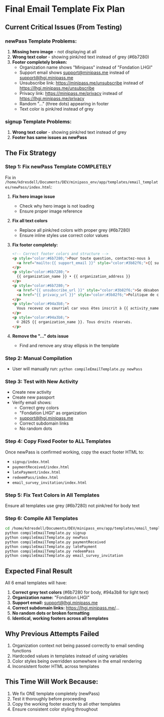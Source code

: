 # Final Email Template Fix Plan

## Current Critical Issues (From Testing)

### newPass Template Problems:
1. **Missing hero image** - not displaying at all
2. **Wrong text color** - showing pink/red text instead of grey (#6b7280)
3. **Footer completely broken:**
   - Organization name shows "Minipass" instead of "Fondation LHGI"
   - Support email shows support@minipass.me instead of support@lhgi.minipass.me
   - Unsubscribe link: https://minipass.me/unsubscribe instead of https://lhgi.minipass.me/unsubscribe
   - Privacy link: https://minipass.me/privacy instead of https://lhgi.minipass.me/privacy
   - Random "..." (three dots) appearing in footer
   - Text color is pink/red instead of grey

### signup Template Problems:
1. **Wrong text color** - showing pink/red text instead of grey
2. **Footer has same issues as newPass**

## The Fix Strategy

### Step 1: Fix newPass Template COMPLETELY
Fix in `/home/kdresdell/Documents/DEV/minipass_env/app/templates/email_templates/newPass/index.html`:

1. **Fix hero image issue**
   - Check why hero image is not loading
   - Ensure proper image reference

2. **Fix all text colors**
   - Replace all pink/red colors with proper grey (#6b7280)
   - Ensure inline styles use correct color values

3. **Fix footer completely:**
   ```html
   <!-- Correct footer colors and structure -->
   <p style="color:#6b7280;">Pour toute question, contactez-nous à 
     <a href="mailto:{{ support_email }}" style="color:#3b82f6;">{{ support_email }}</a>
   </p>
   <p style="color:#6b7280;">
     {{ organization_name }} • {{ organization_address }}
   </p>
   <p style="color:#6b7280;">
     <a href="{{ unsubscribe_url }}" style="color:#3b82f6;">Se désabonner</a> | 
     <a href="{{ privacy_url }}" style="color:#3b82f6;">Politique de confidentialité</a>
   </p>
   <p style="color:#94a3b8;">
     Vous recevez ce courriel car vous êtes inscrit à {{ activity_name }}
   </p>
   <p style="color:#94a3b8;">
     © 2025 {{ organization_name }}. Tous droits réservés.
   </p>
   ```

4. **Remove the "..." dots issue**
   - Find and remove any stray ellipsis in the template

### Step 2: Manual Compilation
- User will manually run: `python compileEmailTemplate.py newPass`

### Step 3: Test with New Activity
- Create new activity
- Create new passport
- Verify email shows:
  - Correct grey colors
  - "Fondation LHGI" as organization
  - support@lhgi.minipass.me
  - Correct subdomain links
  - No random dots

### Step 4: Copy Fixed Footer to ALL Templates
Once newPass is confirmed working, copy the exact footer HTML to:
- `signup/index.html`
- `paymentReceived/index.html`
- `latePayment/index.html`
- `redeemPass/index.html`
- `email_survey_invitation/index.html`

### Step 5: Fix Text Colors in All Templates
Ensure all templates use grey (#6b7280) not pink/red for body text

### Step 6: Compile All Templates
```bash
cd /home/kdresdell/Documents/DEV/minipass_env/app/templates/email_templates
python compileEmailTemplate.py signup
python compileEmailTemplate.py newPass
python compileEmailTemplate.py paymentReceived
python compileEmailTemplate.py latePayment
python compileEmailTemplate.py redeemPass
python compileEmailTemplate.py email_survey_invitation
```

## Expected Final Result
All 6 email templates will have:
1. **Correct grey text colors** (#6b7280 for body, #94a3b8 for light text)
2. **Organization name:** "Fondation LHGI"
3. **Support email:** support@lhgi.minipass.me
4. **Correct subdomain links:** https://lhgi.minipass.me/...
5. **No random dots or broken formatting**
6. **Identical, working footers across all templates**

## Why Previous Attempts Failed
1. Organization context not being passed correctly to email sending functions
2. Hardcoded values in templates instead of using variables
3. Color styles being overridden somewhere in the email rendering
4. Inconsistent footer HTML across templates

## This Time Will Work Because:
1. We fix ONE template completely (newPass)
2. Test it thoroughly before proceeding
3. Copy the working footer exactly to all other templates
4. Ensure consistent color styling throughout